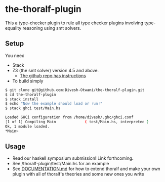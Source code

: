 # the-thoralf-plugin
This a type-checker plugin to rule all type checker plugins 
involving type-equality reasoning using smt solvers.


## Setup

You need
 * Stack
 * Z3 (the smt solver) version 4.5 and above.
   - [The github repo has instructions](https://github.com/Z3Prover/z3)
 * To build simply

```bash
$ git clone git@github.com:Divesh-Otwani/the-thoralf-plugin.git
$ cd the-thoralf-plugin
$ stack install
$ echo "Now the example should load or run!"
$ stack ghci test/Main.hs

Loaded GHCi configuration from /home/divesh/.ghc/ghci.conf
[1 of 1] Compiling Main             ( test/Main.hs, interpreted )
Ok, 1 module loaded.
*Main> 

```


## Usage

 * Read our haskell symposium submission! Link forthcoming.
 * See /thoralf-plugin/test/Main.hs for an example
 * See [DOCUMENTATION.md](DOCUMENTATION.md) for how to extend thoralf 
   and make your own plugin with all of thoralf's theories and some new
   ones you write



